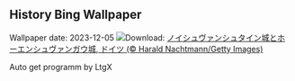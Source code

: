 ## History Bing Wallpaper
Wallpaper date: 2023-12-05
![](https://www.bing.com/th?id=OHR.AlpsCastles_JA-JP8376783369_UHD.jpg&w=1000)Download: [ノイシュヴァンシュタイン城とホーエンシュヴァンガウ城, ドイツ (© Harald Nachtmann/Getty Images)](https://www.bing.com/th?id=OHR.AlpsCastles_JA-JP8376783369_UHD.jpg)

Auto get programm by LtgX
